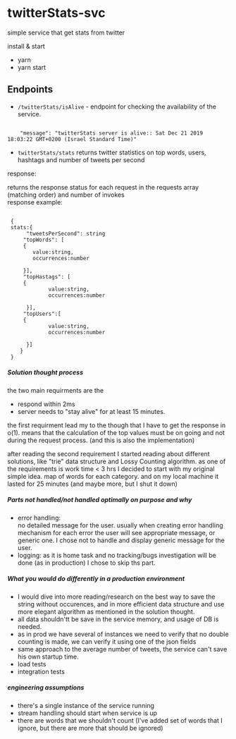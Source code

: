 # twitterStats-svc

simple service that get stats from twitter

install & start
* yarn 
* yarn start


## Endpoints

* ```/twitterStats/isAlive``` - endpoint for checking the availability of the service.
```

    "message": "twitterStats server is alive:: Sat Dec 21 2019 18:03:22 GMT+0200 (Israel Standard Time)"

```

* ```twitterStats/stats``` returns twitter statistics on top words, users, hashtags and number of tweets per second


response:<br>

returns the response status for each request in the requests array (matching order) and number of invokes
<br>response example:
```

 {
 stats:{
      "tweetsPerSecond": string
     "topWords": [
     {
        value:string,
        occurrences:number
        
     }],
     "topHastags": [
     {
             value:string,
             occurrences:number
             
      }],
     "topUsers":[
     {
             value:string,
             occurrences:number
             
      }]
    }
 }
```

##### Solution thought process

the two main requirments are the
* respond within 2ms
* server needs to "stay alive" for at least 15 minutes.<br>

the first requirment lead my to the though that I have to get the response in o(1).
means that the calculation of the top values must be on going and not during the request process. (and this is also the implementation)

after reading the second requirement I started reading about different solutions, like "trie" data structure and Lossy Counting algorithm.
as one of the requirements is work time < 3 hrs I decided to start with my original simple idea. map of words for each category.
and on my local machine it lasted for 25 minutes (and maybe more, but I shut it down)

##### Parts not handled/not handled optimally on purpose and why
* error handling: <br>
no detailed message for the user.
usually when creating error handling mechanism for each error the user will see appropriate message, or generic one.
I chose not to handle and display generic message for the user.
* logging: 
as it is home task and no tracking/bugs investigation will be done (as in production) I chose to skip ths part.

##### What you would do differently in a production environment

* I would dive into more reading/research on the best way to save the string without occurences, and in more efficient data structure
and use more elegant algorithm as mentioned in the solution thought.
* all data shouldn'tt be save in the service memory, and usage of DB is needed.
* as in prod we have several of instances we need to verify that no double counting is made, we can verify it using one of the json fields 
* same approach to the average number of tweets, the service can't save his own startup time.
* load tests
* integration tests


##### engineering assumptions
* there's a single instance of the service running
* stream handling should start when service is up
* there are words that we shouldn't count (I've added set of words that I ignore, but there are more that should be ignored)
